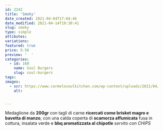 ```yaml
---
id: 2242
title: 'Smoky'
date_created: 2021-04-04T17:04:46
date_modified: 2021-04-14T19:30:41
slug: smoky
type: simple
attibutes: 
variations:
featured: true
price: 9.50
preview: '  '
categories: 
  - id: 160
    name: Soul Burgers
    slug: soul-burgers
tags: 
images: 
  - scr: https://www.carmelosoulkitchen.com/wp-content/uploads/2021/04/Smoky-MKT-21.png
    alt: 


---
```


<p>Medaglione da <strong>200gr</strong> con tagli di carne <strong>ricercati come brisket magro e bavetta di manzo</strong>, con una calda coperta di <strong>scamorza affumicata</strong> fusa in cottura, insalata verde e <strong>bbq aromatizzata al chipotle</strong> <em>servito con CHIPS</em></p>

